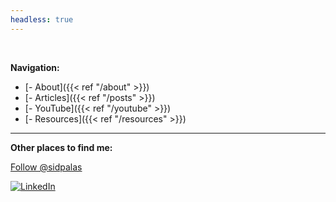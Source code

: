 ```yaml
---
headless: true
---
```


&nbsp;

**Navigation:**
- [- About]({{< ref "/about" >}})
- [- Articles]({{< ref "/posts" >}})
- [- YouTube]({{< ref "/youtube" >}})
- [- Resources]({{< ref "/resources" >}})

--- 

**Other places to find me:**

<a href="https://twitter.com/sidpalas?ref_src=twsrc%5Etfw" class="twitter-follow-button" data-show-count="false">Follow @sidpalas</a><script async src="https://platform.twitter.com/widgets.js" charset="utf-8"></script>

<a target="_blank" href="https://www.linkedin.com/in/sid-palas"><img src="https://static-exp1.licdn.com/scds/common/u/images/logos/linkedin/logo_linkedin_93x21_v2.png" alt="LinkedIn"></a>

<!-- <script type="text/javascript" src="https://platform.linkedin.com/badges/js/profile.js" async defer></script> -->

